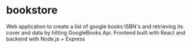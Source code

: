 # bookstore

Web application to create a list of google books ISBN's and retrieving its cover and data by hitting GoogleBooks Api.
Frontend built with React and backend with Node.js + Express
